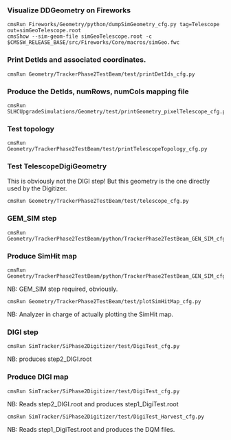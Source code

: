 ### Visualize DDGeometry on Fireworks

    cmsRun Fireworks/Geometry/python/dumpSimGeometry_cfg.py tag=Telescope out=simGeoTelescope.root
    cmsShow --sim-geom-file simGeoTelescope.root -c $CMSSW_RELEASE_BASE/src/Fireworks/Core/macros/simGeo.fwc


### Print DetIds and associated coordinates. 

    cmsRun Geometry/TrackerPhase2TestBeam/test/printDetIds_cfg.py


### Produce the DetIds, numRows, numCols mapping file 

    cmsRun SLHCUpgradeSimulations/Geometry/test/printGeometry_pixelTelescope_cfg.py


### Test topology 

    cmsRun Geometry/TrackerPhase2TestBeam/test/printTelescopeTopology_cfg.py


### Test TelescopeDigiGeometry   

This is obviously not the DIGI step! But this geometry is the one directly used by the Digitizer.    

    cmsRun Geometry/TrackerPhase2TestBeam/test/telescope_cfg.py


### GEM_SIM step 

    cmsRun Geometry/TrackerPhase2TestBeam/python/TrackerPhase2TestBeam_GEN_SIM_cfg.py


### Produce SimHit map

    cmsRun Geometry/TrackerPhase2TestBeam/python/TrackerPhase2TestBeam_GEN_SIM_cfg.py    
NB: GEM_SIM step required, obviously.   

    cmsRun Geometry/TrackerPhase2TestBeam/test/plotSimHitMap_cfg.py                 
NB: Analyzer in charge of actually plotting the SimHit map.


### DIGI step 

    cmsRun SimTracker/SiPhase2Digitizer/test/DigiTest_cfg.py
NB: produces step2_DIGI.root  


### Produce DIGI map  

    cmsRun SimTracker/SiPhase2Digitizer/test/DigiTest_cfg.py
NB: Reads step2_DIGI.root and produces step1_DigiTest.root

    cmsRun SimTracker/SiPhase2Digitizer/test/DigiTest_Harvest_cfg.py
NB: Reads step1_DigiTest.root and produces the DQM files.
